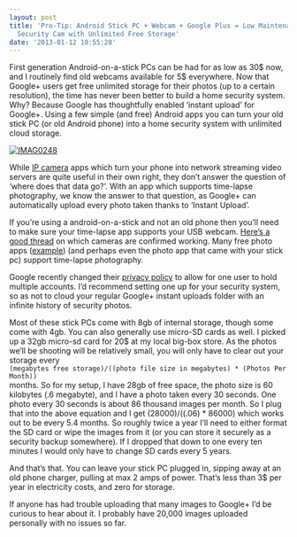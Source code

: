 ```yaml
---
layout: post
title: 'Pro-Tip: Android Stick PC + Webcam + Google Plus = Low Maintenance Internet
  Security Cam with Unlimited Free Storage'
date: '2013-01-12 10:55:28'
---
```



First generation Android-on-a-stick PCs can be had for as low as 30$ now, and I routinely find old webcams available for 5$ everywhere. Now that Google+ users get free unlimited storage for their photos (up to a certain resolution), the time has never been better to build a home security system. Why? Because Google has thoughtfully enabled ‘instant upload’ for Google+. Using a few simple (and free) Android apps you can turn your old stick PC (or old Android phone) into a home security system with unlimited cloud storage.

[![IMAG0248](http://www.hunterdavis.com/content/images/2013/01/IMAG0248-300x168.jpg)](http://www.hunterdavis.com/content/images/2013/01/IMAG0248.jpg)

While [IP camera](https://play.google.com/store/apps/details?id=com.pas.webcam&feature=search_result#?t=W251bGwsMSwxLDEsImNvbS5wYXMud2ViY2FtIl0.) apps which turn your phone into network streaming video servers are quite useful in their own right, they don’t answer the question of ‘where does that data go?’. With an app which supports time-lapse photography, we know the answer to that question, as Google+ can automatically upload every photo taken thanks to ‘Instant Upload’.

If you’re using a android-on-a-stick and not an old phone then you’ll need to make sure your time-lapse app supports your USB webcam. [Here’s a good thread](http://www.squidoo.com/mk802-skype-usb-webcam#module161474464) on which cameras are confirmed working. Many free photo apps ([example](https://play.google.com/store/apps/details?id=net.hellosam.despy.free&feature=search_result)) (and perhaps even the photo app that came with your stick pc) support time-lapse photography.

Google recently changed their [privacy policy](http://www.google.com/policies/faq/) to allow for one user to hold multiple accounts. I’d recommend setting one up for your security system, so as not to cloud your regular Google+ instant uploads folder with an infinite history of security photos.

Most of these stick PCs come with 8gb of internal storage, though some come with 4gb. You can also generally use micro-SD cards as well. I picked up a 32gb micro-sd card for 20$ at my local big-box store. As the photos we’ll be shooting will be relatively small, you will only have to clear out your storage every  
`(megabytes free storage)/((photo file size in megabytes) * (Photos Per Month))`  
 months. So for my setup, I have 28gb of free space, the photo size is 60 kilobytes (.6 megabyte), and I have a photo taken every 30 seconds. One photo every 30 seconds is about 86 thousand images per month. So I plug that into the above equation and I get (28000)/((.06) * 86000) which works out to be every 5.4 months. So roughly twice a year I’ll need to either format the SD card or wipe the images from it (or you can store it securely as a security backup somewhere). If I dropped that down to one every ten minutes I would only have to change SD cards every 5 years.

And that’s that. You can leave your stick PC plugged in, sipping away at an old phone charger, pulling at max 2 amps of power. That’s less than 3$ per year in electricity costs, and zero for storage.

If anyone has had trouble uploading that many images to Google+ I’d be curious to hear about it. I probably have 20,000 images uploaded personally with no issues so far.



